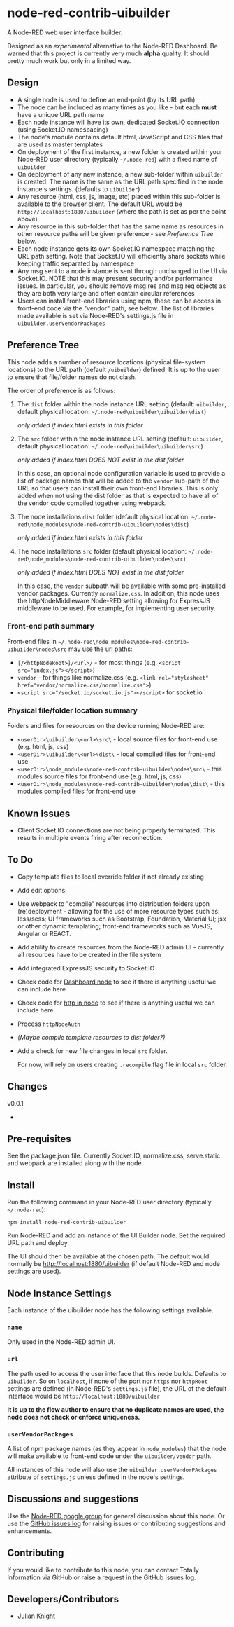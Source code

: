 # node-red-contrib-uibuilder

A Node-RED web user interface builder.

Designed as an *experimental* alternative to the Node-RED Dashboard. Be warned that this project is
currently very much **alpha** quality. It should pretty much work but only in a limited way.

## Design

- A single node is used to define an end-point (by its URL path)
- The node can be included as many times as you like - but each **must** have a unique URL path name
- Each node instance will have its own, dedicated Socket.IO connection (using Socket.IO namespacing)
- The node's module contains default html, JavaScript and CSS files that are used as master templates
- On deployment of the first instance, a new folder is created within your Node-RED user directory 
  (typically `~/.node-red`) with a fixed name of `uibuilder`
- On deployment of any new instance, a new sub-folder within `uibuilder` is created. The name is the same as the
  URL path specified in the node instance's settings. (defaults to `uibuilder`)
- Any resource (html, css, js, image, etc) placed within this sub-folder is available to the browser
  client. The default URL would be `http://localhost:1880/uibuilder` (where the path is set as per the point above)
- Any resource in this sub-folder that has the same name as resources in other resource paths will be
  given preference - see *Preference Tree* below.
- Each node instance gets its own Socket.IO namespace matching the URL path setting. Note that Socket.IO
  will efficiently share sockets while keeping traffic separated by namespace
- Any msg sent to a node instance is sent through unchanged to the UI via Socket.IO. NOTE that this may present
  security and/or performance issues. In particular, you should remove msg.res and msg.req objects as they
  are both very large and often contain circular references
- Users can install front-end libraries using npm, these can be access in front-end code
  via the "vendor" path, see below. The list of libraries made available is set via
  Node-RED's settings.js file in `uibuilder.userVendorPackages`

## Preference Tree

This node adds a number of resource locations (physical file-system locations) to the URL path (default `/uibuilder`) defined. It is up to the user to ensure that file/folder names do not clash. 

The order of preference is as follows:

1. The `dist` folder within the node instance URL setting (default: `uibuilder`, default physical location: `~/.node-red\uibuilder\uibuilder\dist`)

   *only added if index.html exists in this folder*
2. The `src` folder within the node instance URL setting (default: `uibuilder`, default physical location: `~/.node-red\uibuilder\uibuilder\src`)

   *only added if index.html DOES NOT exist in the dist folder*

   In this case, an optional node configuration variable is used to provide a list of package names
   that will be added to the `vendor` sub-path of the URL so that users can install their own
   front-end libraries. This is only added when not using the dist folder as that is expected to have
   all of the vendor code compiled together using webpack. 
3. The node installations `dist` folder (default physical location: `~/.node-red\node_modules\node-red-contrib-uibuilder\nodes\dist`)

   *only added if index.html exists in this folder*
4. The node installations `src` folder (default physical location: `~/.node-red\node_modules\node-red-contrib-uibuilder\nodes\src`)

   *only added if index.html DOES NOT exist in the dist folder*

   In this case, the `vendor` subpath will be available with some pre-installed vendor packages.
   Currently `normalize.css`.
In addition, this node uses the httpNodeMiddleware Node-RED setting allowing for ExpressJS middleware to be used.
For example, for implementing user security.

### Front-end path summary

Front-end files in `~/.node-red\node_modules\node-red-contrib-uibuilder\nodes\src` may use the
url paths:

- `[/<httpNodeRoot>]/<url>/` - for most things (e.g. `<script src="index.js"></script>`)
- `vendor` - for things like normalize.css (e.g. `<link rel="stylesheet" href="vendor/normalize.css/normalize.css">`)
- `<script src="/socket.io/socket.io.js"></script>` for socket.io

### Physical file/folder location summary

Folders and files for resources on the device running Node-RED are:

- `<userDir>\uibuilder\<url>\src\` - local source files for front-end use (e.g. html, js, css)
- `<userDir>\uibuilder\<url>\dist\` - local compiled files for front-end use
- `<userDir>\node_modules\node-red-contrib-uibuilder\nodes\src\` - this modules source files for front-end use (e.g. html, js, css)
- `<userDir>\node_modules\node-red-contrib-uibuilder\nodes\dist\` - this modules compiled files for front-end use

## Known Issues

- Client Socket.IO connections are not being properly terminated. This results in multiple events firing after
  reconnection.

## To Do

- Copy template files to local override folder if not already existing
- Add edit options: 
- Use webpack to "compile" resources into distribution folders upon (re)deployment - allowing for the use
  of more resource types such as: less/scss; UI frameworks such as Bootstrap, Foundation, Material UI; jsx or other dynamic templating; front-end frameworks such as VueJS, Angular or REACT.
- Add ability to create resources from the Node-RED admin UI - currently all resources have to be created in
  the file system
- Add integrated ExpressJS security to Socket.IO
- Check code for [Dashboard node](https://github.com/node-red/node-red-dashboard/blob/master/ui.js) to see if 
  there is anything useful we can include here
- Check code for [http in node](https://github.com/node-red/node-red/blob/master/nodes/core/io/21-httpin.js) to see if 
  there is anything useful we can include here
- Process `httpNodeAuth`
- *(Maybe compile template resources to dist folder?)*
- Add a check for new file changes in local `src` folder.

  For now, will rely on users creating `.recompile` flag file in
  local `src` folder. 

## Changes

v0.0.1 

- 

## Pre-requisites

See the package.json file. Currently Socket.IO, normalize.css, serve.static and webpack are installed along
with the node.

## Install

Run the following command in your Node-RED user directory (typically `~/.node-red`):

```
npm install node-red-contrib-uibuilder
```

Run Node-RED and add an instance of the UI Builder node. Set the required URL path and deploy.

The UI should then be available at the chosen path. The default would normally be <http://localhost:1880/uibuilder> 
(if default Node-RED and node settings are used).

## Node Instance Settings

Each instance of the uibuilder node has the following settings available.

### `name`

Only used in the Node-RED admin UI.

### `url`

The path used to access the user interface that this node builds. Defaults to `uibuilder`.
So on `localhost`, if none of the port nor `https` nor `httpRoot` settings are defined (in Node-RED's `settings.js` file), the URL of the default interface would be `http://localhost:1880/uibuilder`

**It is up to the flow author to ensure that no duplicate names are used, the node
does not check or enforce uniqueness.**

### `userVendorPackages`

A list of npm package names (as they appear in `node_modules`) that the node will make
available to front-end code under the `uibuilder/vendor` path.

All instances of this node will also use the `uibuilder.userVendorPAckages` attribute of
`settings.js` unless defined in the node's settings.

## Discussions and suggestions

Use the [Node-RED google group](https://groups.google.com/forum/#!forum/node-red) for general discussion about this node. Or use the
[GitHub issues log](https://github.com/TotallyInformation/node-red-contrib-uibuilder/issues) for raising issues or contributing suggestions and enhancements.

## Contributing

If you would like to contribute to this node, you can contact Totally Information via GitHub or raise a request in the GitHub issues log.

## Developers/Contributors

- [Julian Knight](https://github.com/TotallyInformation)